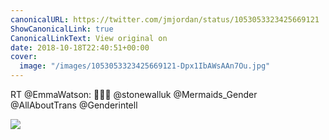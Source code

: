 ```yaml
---
canonicalURL: https://twitter.com/jmjordan/status/1053053323425669121
ShowCanonicalLink: true
CanonicalLinkText: View original on
date: 2018-10-18T22:40:51+00:00
cover:
  image: "/images/1053053323425669121-Dpx1IbAWsAAn7Ou.jpg"
---
```

RT @EmmaWatson: 💖✊🏻 @stonewalluk @Mermaids_Gender @AllAboutTrans @Genderintell

![](/images/1053053323425669121-Dpx1IbAWsAAn7Ou.jpg)
